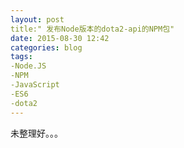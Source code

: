 ```yaml
---
layout: post
title:" 发布Node版本的dota2-api的NPM包"
date: 2015-08-30 12:42
categories: blog
tags:
-Node.JS
-NPM
-JavaScript
-ES6
-dota2
---
```


未整理好。。。
